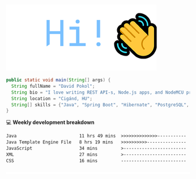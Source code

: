 ![Hi!](assets/images/hi.png)

```java
public static void main(String[] args) {
  String fullName = "David Pokol";
  String bio = "I love writing REST API-s, Node.js apps, and NodeMCU programs";
  String location = "Cigánd, HU";
  String[] skills = {"Java", "Spring Boot", "Hibernate", "PostgreSQL", "Git"};
}
```

💻 **Weekly development breakdown**
<!--START_SECTION:waka-->

```txt
Java                        11 hrs 49 mins  >>>>>>>>>>>>>>-----------   54.61 %
Java Template Engine File   8 hrs 19 mins   >>>>>>>>>>---------------   38.45 %
JavaScript                  34 mins         >------------------------   02.65 %
XML                         27 mins         >------------------------   02.15 %
CSS                         16 mins         -------------------------   01.27 %
```

<!--END_SECTION:waka-->

![footer](assets/images/footer.png)

